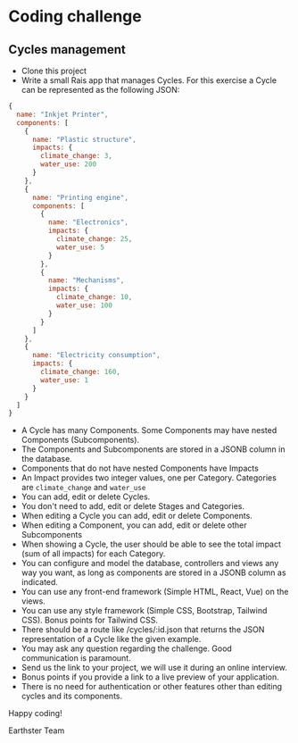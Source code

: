 # Coding challenge 

## Cycles management

- Clone this project 
- Write a small Rais app that manages Cycles. For this exercise a Cycle can be represented as the 
  following JSON:

```javascript
{
  name: "Inkjet Printer",
  components: [
    {
      name: "Plastic structure",
      impacts: {
        climate_change: 3,
        water_use: 200
      }
    },
    {
      name: "Printing engine",
      components: [
        {
          name: "Electronics",
          impacts: {
            climate_change: 25,
            water_use: 5
          }
        },
        {
          name: "Mechanisms",
          impacts: {
            climate_change: 10,
            water_use: 100
          }
        }
      ]
    },
    {
      name: "Electricity consumption",
      impacts: {
        climate_change: 160,
        water_use: 1
      }
    }
  ]
}
```

- A Cycle has many Components. Some Components may have nested Components (Subcomponents).
- The Components and Subcomponents are stored in a JSONB column in the database.
- Components that do not have nested Components have Impacts
- An Impact provides two integer values, one per Category. Categories are `climate_change` and `water_use`
- You can add, edit or delete Cycles.
- You don't need to add, edit or delete Stages and Categories.
- When editing a Cycle you can add, edit or delete Components.
- When editing a Component, you can add, edit or delete other Subcomponents
- When showing a Cycle, the user should be able to see the total impact (sum of all impacts) for each Category.
- You can configure and model the database, controllers and views any way you want, as long as components are stored in a JSONB column as indicated.
- You can use any front-end framework (Simple HTML, React, Vue) on the views. 
- You can use any style framework (Simple CSS, Bootstrap, Tailwind CSS). Bonus points for Tailwind CSS.
- There should be a route like /cycles/:id.json that returns the JSON representation of a Cycle
  like the given example.
- You may ask any question regarding the challenge. Good communication is paramount.
- Send us the link to your project, we will use it during an online interview.
- Bonus points if you provide a link to a live preview of your application.
- There is no need for authentication or other features other than editing cycles and its components.

Happy coding!

Earthster Team

